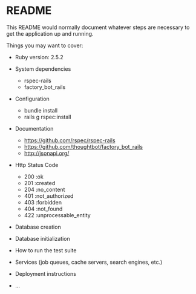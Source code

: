 # README

This README would normally document whatever steps are necessary to get the
application up and running.

Things you may want to cover:

* Ruby version: 2.5.2

* System dependencies
  - rspec-rails
  - factory_bot_rails

* Configuration
  - bundle install
  - rails g rspec:install

* Documentation
  - https://github.com/rspec/rspec-rails
  - https://github.com/thoughtbot/factory_bot_rails
  - http://jsonapi.org/
 


* Http Status Code
  - 200 :ok
  - 201 :created
  - 204 :no_content
  - 401 :not_authorized
  - 403 :forbidden
  - 404 :not_found
  - 422 :unprocessable_entity


* Database creation

* Database initialization

* How to run the test suite

* Services (job queues, cache servers, search engines, etc.)

* Deployment instructions

* ...
